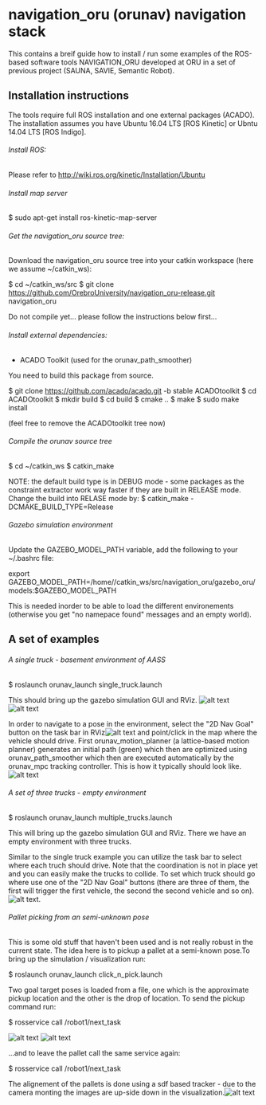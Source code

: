 # navigation_oru (orunav) navigation stack

This contains a breif guide how to install / run some examples of the ROS-based software tools NAVIGATION_ORU developed at ORU in a set of previous project (SAUNA, SAVIE, Semantic Robot).

## Installation instructions

The tools require full ROS installation and one external packages (ACADO). The installation assumes you have Ubuntu 16.04 LTS [ROS Kinetic] or Ubntu 14.04 LTS [ROS Indigo].

###### Install ROS:

Please refer to http://wiki.ros.org/kinetic/Installation/Ubuntu

###### Install map server

$ sudo apt-get install ros-kinetic-map-server 

###### Get the navigation_oru source tree:

Download the navigation_oru source tree into your catkin workspace (here we assume ~/catkin_ws):

$ cd ~/catkin_ws/src
$ git clone https://github.com/OrebroUniversity/navigation_oru-release.git navigation_oru

Do not compile yet... please follow the instructions below first...

###### Install external dependencies:

- ACADO Toolkit (used for the orunav_path_smoother)

You need to build this package from source.

$ git clone https://github.com/acado/acado.git -b stable ACADOtoolkit
$ cd ACADOtoolkit
$ mkdir build
$ cd build
$ cmake ..
$ make
$ sudo make install

(feel free to remove the ACADOtoolkit tree now)


###### Compile the orunav source tree

$ cd ~/catkin_ws
$ catkin_make						


NOTE: the default build type is in DEBUG mode - some packages as the constraint extractor work way faster if they are built in RELEASE mode. Change the build into RELASE mode by:
$ catkin_make -DCMAKE_BUILD_TYPE=Release


###### Gazebo simulation environment

Update the GAZEBO_MODEL_PATH variable, add the following to your ~/.bashrc file:

export GAZEBO_MODEL_PATH=/home/<your user name>/catkin_ws/src/navigation_oru/gazebo_oru/models:$GAZEBO_MODEL_PATH

This is needed inorder to be able to load the different environements (otherwise you get "no namepace found" messages and an empty world).


## A set of examples

###### A single truck - basement environment of AASS

$ roslaunch orunav_launch single_truck.launch 

This should bring up the gazebo simulation GUI and RViz.
![alt text][gazebo_single_truck]
![alt text][rviz_single_truck]

In order to navigate to a pose in the environment, select the "2D Nav Goal" button on the task bar in RViz![alt text][rviz_task_bar] and point/click in the map where the vehicle should drive. First orunav_motion_planner (a lattice-based motion planner) generates an initial path (green) which then are optimized using orunav_path_smoother which then are executed automatically by the orunav_mpc tracking controller. This is how it typically should look like.![alt text][rviz_single_truck_run]

[gazebo_single_truck]: https://github.com/OrebroUniversity/navigation_oru-release/docs/figs/gazebo_single_truck.png "Gazebo simulation of the AASS basement with a single forklift"
[rviz_single_truck]: https://github.com/OrebroUniversity/navigation_oru-release/docs/figs/rviz_single_truck.png "RViz visualization of the AASS basement with a single forklift"
[rviz_task_bar]: https://github.com/OrebroUniversity/navigation_oru-release/docs/figs/rviz_task_bar.png "RViz task bar"
[rviz_single_truck_run]: https://github.com/OrebroUniversity/navigation_oru-release/docs/figs/single_truck_run.png "RViz visualization of a sample run"



###### A set of three trucks - empty environment

$ roslaunch orunav_launch multiple_trucks.launch

This will bring up the gazebo simulation GUI and RViz. There we have an empty environment with three trucks. 


Similar to the single truck example you can utilize the task bar to select where each truch should drive. Note that the coordination is not in place yet and you can easily make the trucks to collide. To set which truck should go where use one of the "2D Nav Goal" buttons (there are three of them, the first will trigger the first vehicle, the second the second vehicle and so on).![alt text][rviz_multiple_trucks_run].

[rviz_multiple_trucks_run]: https://github.com/OrebroUniversity/navigation_oru-release/docs/figs/multiple_trucks_run.png "RViz visualization of a sample run with three vehicles"


###### Pallet picking from an semi-unknown pose

This is some old stuff that haven't been used and is not really robust in the current state. The idea here is to pickup a pallet at a semi-known pose.To bring up the simulation / visualization run:

$ roslaunch orunav_launch click_n_pick.launch

Two goal target poses is loaded from a file, one which is the approximate pickup location and the other is the drop of location. To send the pickup command run:

$ rosservice call /robot1/next_task

![alt text][rviz_pallet_picking] ![alt text][gazebo_pallet_picking] 

...and to leave the pallet call the same service again:

$ rosservice call /robot1/next_task

The alignement of the pallets is done using a sdf based tracker - due to the camera monting the images are up-side down in the visualization.![alt text][sdf_pallet_model]

[sdf_pallet_model]: https://github.com/OrebroUniversity/navigation_oru-release/docs/figs/rviz_task_bar.png "SDF model of an EUR-pallet"
[sdf_pallet_aligned]: https://github.com/OrebroUniversity/navigation_oru-release/docs/figs/single_truck_run.png "The aligned pallet"
[rviz_pallet_picking]: https://github.com/OrebroUniversity/navigation_oru-release/docs/figs/rviz_pallet_picking.png "RViz visualization of pallet picking, the red box is the intial pallet pose estimate and the green one is the estimated one."
[gazebo_pallet_picking]: https://github.com/OrebroUniversity/navigation_oru-release/docs/figs/gazebo_pallet_picking.png "Gazebo view of the pallet picking."
